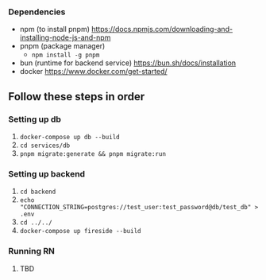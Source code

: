 ### Dependencies

- npm (to install pnpm) https://docs.npmjs.com/downloading-and-installing-node-js-and-npm
- pnpm (package manager)
  - `npm install -g pnpm`
- bun (runtime for backend service) https://bun.sh/docs/installation
- docker https://www.docker.com/get-started/

## Follow these steps in order

### Setting up db

1. `docker-compose up db --build`
1. `cd services/db`
1. `pnpm migrate:generate && pnpm migrate:run`

### Setting up backend

1. `cd backend`
2. `echo "CONNECTION_STRING=postgres://test_user:test_password@db/test_db" > .env`
3. `cd ../../`
4. `docker-compose up fireside --build`

### Running RN

1. TBD
